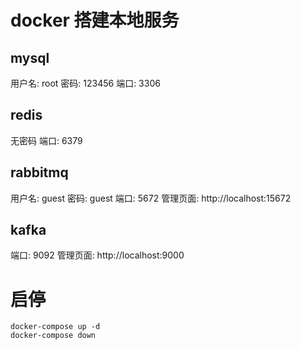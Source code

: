 # docker 搭建本地服务

## mysql

用户名: root
密码: 123456
端口: 3306

## redis

无密码
端口: 6379

## rabbitmq

用户名: guest
密码: guest
端口: 5672
管理页面: http://localhost:15672

## kafka

端口: 9092
管理页面: http://localhost:9000


# 启停

```shell
docker-compose up -d
docker-compose down
```

